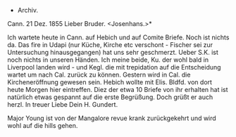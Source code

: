 + Archiv.

 Cann. 21 Dez. 1855
Lieber Bruder. <Josenhans.>*

Ich wartete heute in Cann. auf Hebich und auf Comite Briefe. Noch ist nichts da. Das fire in Udapi (nur Küche, Kirche etc verschont - Fischer sei zur Untersuchung hinausgegangen) hat uns sehr geschmerzt. Ueber S.K. ist noch nichts in unseren Händen. Ich meine beide, Ku. der wohl bald in Liverpool landen wird - und Kegl. die mit trepidation auf die Entscheidung wartet um nach Cal. zurück zu können. Gestern wird in Cal. die Kircheneröffnung gewesen sein. Hebich wollte mit Elis. Bldfd. von dort heute Morgen hier eintreffen. Diez der etwa 10 Briefe von ihr erhalten hat ist natürlich etwas gespannt auf die erste Begrüßung. Doch grüßt er auch herzl.  In treuer Liebe Dein
 H. Gundert.

Major Young ist von der Mangalore revue krank zurückgekehrt und wird wohl auf die hills gehen.

